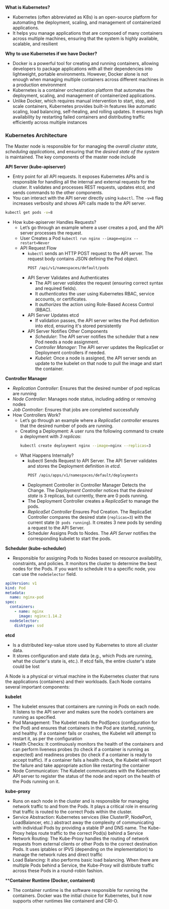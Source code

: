 **What is Kubernetes?**
- Kubernetes (often abbreviated as K8s) is an open-source platform for automating the deployment, scaling, and management of containerized applications. 
- It helps you manage applications that are composed of many containers across multiple machines, ensuring that the system is highly available, scalable, and resilient

**Why to use Kubernetes if we have Docker?**
- Docker is a powerful tool for creating and running containers, allowing developers to package applications with all their dependencies into lightweight, portable environments. However, Docker alone is not enough when managing multiple containers across different machines in a production environment
- Kubernetes is a container orchestration platform that automates the deployment, scaling, and management of containerized applications.
- Unlike Docker, which requires manual intervention to start, stop, and scale containers, Kubernetes provides built-in features like automatic scaling, load balancing, self-healing, and rolling updates. It ensures high availability by restarting failed containers and distributing traffic efficiently across multiple instances

### Kubernetes Architecture ###
The Master node is responsible for for managing the *overall cluster state*, *scheduling applications*, and ensuring that the *desired state of the system* is maintained. The key components of the master node include

**API Server (kube-apiserver)**
- Entry point for all API requests. It exposes Kubernetes APIs and is responsible for handling all the internal and external requests for the cluster. It validates and processes REST requests, updates etcd, and sends commands to the other components.
- You can interact with the API server directly using `kubectl`. The `-v=8` flag increases verbosity and shows API calls made to the API server.
```bash
kubectl get pods -v=8
```
- How kube-apiserver Handles Requests?
  - Let’s go through an example where a user creates a pod, and the API server processes the request.
  - User Creates a Pod `kubectl run nginx --image=nginx --restart=Never`
  - API Request Flow
    - `kubectl` sends an HTTP POST request to the API server. The request body contains JSON defining the Pod object.
      ```bash
      POST /api/v1/namespaces/default/pods
      ```
    - API Server Validates and Authenticates
      - The API server *validates* the request (ensuring correct syntax and required fields).
      - It *authenticates* the user using Kubernetes RBAC, service accounts, or certificates.
      - It *authorizes* the action using Role-Based Access Control (RBAC).
    - API Server Updates etcd
      - If validation passes, the API server writes the Pod definition into etcd, ensuring it's stored persistently
    - API Server Notifies Other Components
      - *Scheduler*: The API server notifies the scheduler that a new Pod needs a node assignment.
      - *Controller Manager*: The API server updates the ReplicaSet or Deployment controllers if needed.
      - *Kubelet*: Once a node is assigned, the API server sends an update to the kubelet on that node to pull the image and start the container.

**Controller Manager**
- *Replication Controller*: Ensures that the desired number of pod replicas are running
- *Node Controller*: Manages node status, including adding or removing nodes
- *Job Controller*: Ensures that jobs are completed successfully
- How Controllers Work?
  - Let’s go through an example where a *ReplicaSet controller* ensures that the desired number of pods are running.
  - Creating a Deployment: A user runs the following command to create a deployment with *3 replicas*:
    ```bash
    kubectl create deployment nginx --image=nginx --replicas=3
    ```
  - What Happens Internally?
    - kubectl Sends Request to API Server. The API Server validates and stores the Deployment definition in *etcd*.
      ```bash
      POST /apis/apps/v1/namespaces/default/deployments
      ```
    - Deployment Controller in Controller Manager Detects the Change. The *Deployment Controller* notices that the *desired state* is 3 replicas, but currently, there are 0 pods running.
    - The Deployment Controller creates a *ReplicaSet* to manage the pods.
    - *ReplicaSet Controller* Ensures Pod Creation. The ReplicaSet Controller compares the desired state (`replicas=3`) with the current state (`0 pods running`). It creates 3 new pods by sending a request to the API Server.
    - Scheduler Assigns Pods to Nodes. The *API Server* notifies the corresponding kubelet to start the pods.
   
**Scheduler (kube-scheduler)**
- Responsible for assigning Pods to Nodes based on resource availability, constraints, and policies. It monitors the cluster to determine the best nodes for the Pods. If you want to schedule it to a specific node, you can use the `nodeSelector` field.
```yaml
apiVersion: v1
kind: Pod
metadata:
  name: nginx-pod
spec:
  containers:
    - name: nginx 
      image: nginx:1.14.2
  nodeSelector:
    disktype: ssd
```

**etcd**
- Is a distributed key-value store used by Kubernetes to store all cluster data. 
- It stores configuration and state data (e.g., which Pods are running, what the cluster's state is, etc.). If etcd fails, the entire cluster's state could be lost

A Node is a physical or virtual machine in the Kubernetes cluster that runs the applications (containers) and their workloads. Each Node contains several important components:

**kubelet**
- The kubelet ensures that containers are running in Pods on each node. It listens to the API server and makes sure the node’s containers are running as specified.
- Pod Management: The Kubelet reads the PodSpecs (configuration for the Pod) and ensures that containers in the Pod are started, running, and healthy. If a container fails or crashes, the Kubelet will attempt to restart it, as per the configuration
- Health Checks: It continuously monitors the health of the containers and can perform liveness probes (to check if a container is running as expected) and readiness probes (to check if a container is ready to accept traffic). If a container fails a health check, the Kubelet will report the failure and take appropriate action like restarting the container
- Node Communication: The Kubelet communicates with the Kubernetes API server to register the status of the node and report on the health of the Pods running on it.

**kube-proxy**
- Runs on each node in the cluster and is responsible for managing network traffic to and from the Pods. It plays a critical role in ensuring that traffic is routed to the correct Pods within the cluster.
- Service Abstraction: Kubernetes services (like ClusterIP, NodePort, LoadBalancer, etc.) abstract away the complexity of communicating with individual Pods by providing a stable IP and DNS name. The Kube-Proxy helps route traffic to the correct Pod(s) behind a Service
- Network Routing: The Kube-Proxy handles the routing of network requests from external clients or other Pods to the correct destination Pods. It uses iptables or IPVS (depending on the implementation) to manage the network rules and direct traffic
- Load Balancing: It also performs basic load balancing. When there are multiple Pods behind a Service, the Kube-Proxy will distribute traffic across these Pods in a round-robin fashion.

****Container Runtime (Docker, containerd)** 
- The container runtime is the software responsible for running the containers. Docker was the initial choice for Kubernetes, but it now supports other runtimes like containerd and CRI-O.

      
